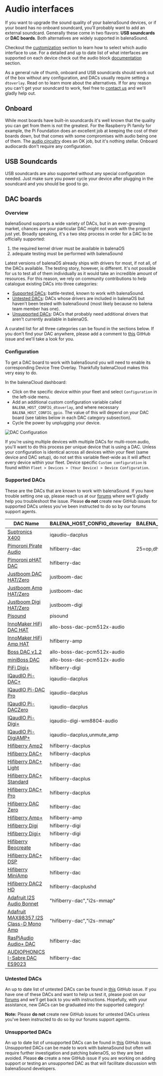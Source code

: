 # Audio interfaces

If you want to upgrade the sound quality of your balenaSound devices, or if your board has no onboard soundcard, you'll probably want to add an external soundcard. Generally these come in two flavors: **USB soundcards** or **DAC boards**. Both alternatives are widely supported in balenaSound.

Checkout the [customization](https://balena-sound.pages.dev/customization) section to learn how to select which audio interface to use. For a detailed and up to date list of what interfaces are supported on each device check out the audio block [documentation](https://github.com/balenablocks/audio#supported-devices) section.

As a general rule of thumb, onboard and USB soundcards should work out of the box without any configuration, and DACs usually require setting a `dtoverlay`. Read on to learn more about the alternatives. If for any reason you can't get your soundcard to work, feel free to [contact us](https://balena-sound.pages.dev/support#contact-us) and we'll gladly help out.

## Onboard

While most boards have built-in soundcards it's well known that the quality you can get from them is not the greatest. For the Raspberry Pi family for example, the Pi Foundation does an excellent job at keeping the cost of their boards down, but that comes with some compromises with audio being one of them. The [audio circuitry](https://hackaday.com/2018/07/13/behind-the-pin-how-the-raspberry-pi-gets-its-audio/) does an OK job, but it's nothing stellar. Onboard audiocards don't require any configuration.

## USB Soundcards

USB soundcards are also supported without any special configuration needed. Just make sure you power cycle your device after plugging in the soundcard and you should be good to go.

## DAC boards

### Overview

balenaSound supports a wide variety of DACs, but in an ever-growing market, chances are your particular DAC might not work with the project just yet. Broadly speaking, it's a two step process in order for a DAC to be officially supported:

1. the required kernel driver must be available in balenaOS
2. adequate testing must be performed with balenaSound

Latest versions of balenaOS already ships with drivers for most, if not all, of the DACs available. The testing story, however, is different. It's not possible for us to test all of them individually as it would take an incredible amount of resources. For this reason, we rely on community contributions to help catalogue existing DACs into three categories:

- [Supported DACs](https://balena-sound.pages.dev/audio-interfaces#Supported-DACs): battle-tested, known to work with balenaSound.
- [Untested DACs](https://balena-sound.pages.dev/audio-interfaces#Untested-DACs): DACs whose drivers are included in balenaOS but haven't been tested with balenaSound (most likely because no balena team member has one).
- [Unsupported DACs](https://balena-sound.pages.dev/audio-interfaces#Unsupported-DACs): DACs that probably need additional drivers that aren't currently available in balenaOS.

A curated list for all three categories can be found in the sections below. If you don't find your DAC anywhere, please add a comment to [this](https://github.com/balena-labs-projects/balena-sound/issues/439) GitHub issue and we'll take a look for you.

### Configuration

To get a DAC board to work with balenaSound you will need to enable its corresponding Device Tree Overlay. Thankfully balenaCloud makes this very easy to do.

In the balenaCloud dashboard:

- Click on the specific device within your fleet and select `Configuration` in the left-side menu.
- Add an additional custom configuration variable called `BALENA_HOST_CONFIG_dtoverlay`, and where necessary `BALENA_HOST_CONFIG_gpio`. The value of this will depend on your DAC board (see tables below in each DAC category subsection).
- Cycle the power by unplugging your device.

![DAC Configuration](https://github.com/theoisadoor/balena-sound/blob/97ef2f10761d44d3e0cbcebec238daee5cc01c24/docs/images/dac-vars.png)

If you're using multiple devices with multiple DACs for multi-room audio, you'll want to do this process per unique device that is using a DAC. Unless your configuration is identical across all devices within your fleet (same device and DAC setup), do not set this variable fleet-wide as it will affect every device within your fleet. Device specific `Custom configuration` is found within `Fleet > Devices > (Your Device) > Device Configuration`.

### Supported DACs

These are the DACs that are known to work with balenaSound. If you have trouble setting one up, please reach us at our [forums](https://forums.balena.io/) where we'll gladly help you troubleshoot the issue. Please **do not** create new GitHub issues for supported DACs unless you've been instructed to do so by our forums support agents.

| DAC Name                                     | BALENA_HOST_CONFIG_dtoverlay | BALENA_HOST_CONFIG_gpio |
| -------------------------------------------- | ---------------------------- | ----------------------- |
| [Suptronics X400][1]                         | iqaudio-dacplus              |                         |
| [Pimoroni Pirate Audio][12]                  | hifiberry-dac                | 25=op,dh                |
| [Pimoroni pHAT DAC][2]                       | hifiberry-dac                |                         |
| [Justboom DAC HAT/Zero][3]                   | justboom-dac                 |                         |
| [Justboom Amp HAT/Zero][30]                  | justboom-dac                 |                         |
| [Justboom Digi HAT/Zero][25]                 | justboom-digi                |                         |
| [Pisound][4]                                 | pisound                      |                         |
| [InnoMaker HiFi DAC HAT][8]                  | allo-boss-dac-pcm512x-audio  |                         |
| [InnoMaker HiFi Amp HAT][35]                 | hifiberry-amp                |                         |
| [Boss DAC v1.2][29]                          | allo-boss-dac-pcm512x-audio  |                         |
| [miniBoss DAC][10]                           | allo-boss-dac-pcm512x-audio  |                         |
| [PiFi Digi+][11]                             | hifiberry-digi               |                         |
| [IQaudIO Pi-DAC+][13]                        | iqaudio-dacplus              |                         |
| [IQaudIO Pi-DAC Pro][31]                     | iqaudio-dacplus              |                         |
| [IQaudIO Pi-DACZero][32]                     | iqaudio-dacplus              |                         |
| [IQaudIO Pi-Digi+][33]                       | iqaudio-digi-wm8804-audio    |                         |
| [IQaudIO Pi-DigiAMP+][34]                    | iqaudio-dacplus,unmute_amp   |                         |
| [Hifiberry Amp2][14]                         | hifiberry-dacplus            |                         |
| [Hifiberry DAC+][6]                          | hifiberry-dacplus            |                         |
| [Hifiberry DAC+ Light][15]                   | hifiberry-dac                |                         |
| [Hifiberry DAC+ Standard][16]                | hifiberry-dacplus            |                         |
| [Hifiberry DAC+ Pro][17]                     | hifiberry-dacplus            |                         |
| [Hifiberry DAC Zero][18]                     | hifiberry-dac                |                         |
| [Hifiberry Amp+][19]                         | hifiberry-amp                |                         |
| [Hifiberry Digi][20]                         | hifiberry-digi               |                         |
| [Hifiberry Digi+][21]                        | hifiberry-digi               |                         |
| [Hifiberry Beocreate][22]                    | hifiberry-dac                |                         |
| [Hifiberry DAC+ DSP][23]                     | hifiberry-dac                |                         |
| [Hifiberry MiniAmp][24]                      | hifiberry-dac                |                         |
| [Hifiberry DAC2 HD][27]                      | hifiberry-dacplushd          |                         |
| [Adafruit I2S Audio Bonnet][26]              | "hifiberry-dac","i2s-mmap"   |                         |
| [Adafruit MAX98357 I2S Class-D Mono Amp][28] | "hifiberry-dac”,"i2s-mmap"   |                         |
| [RasPiAudio Audio+ DAC][37]                  | hifiberry-dac                |                         |
| [AUDIOPHONICS I-Sabre DAC ES9023][39]        | hifiberry-dac                |                         |

[1]: http://www.suptronics.com/Xseries/x400.html
[2]: https://shop.pimoroni.com/products/phat-dac
[3]: https://uk.pi-supply.com/products/justboom-dac-hat
[4]: https://blokas.io/pisound/
[5]: https://forums.balena.io/t/regarding-dac-installation-on-balenasound-project/45568/27
[6]: https://www.hifiberry.com/products/dacplus/
[7]: https://forums.balena.io/t/no-sound-from-dac/61343/5
[8]: http://www.inno-maker.com/product/hifi-dac-hat/
[9]: https://github.com/balena-io-experimental/balena-sound/pull/98
[10]: https://allo.com/sparky/miniboss-rpi-zero.html
[11]: http://www.kumantech.com/kuman-sc07-raspberry-pi-hifi-digi-digital-sound-card-i2s-spdif-optical-fiber-for-raspberry-pi-3-2-model-b-b-sc07_p0041.html
[12]: https://shop.pimoroni.com/collections/pirate-audio
[13]: https://www.raspberrypi.org/products/iqaudio-dac-plus/
[14]: https://www.hifiberry.com/shop/boards/hifiberry-amp2/
[15]: https://www.hifiberry.com/shop/boards/hifiberry-dac-light/
[16]: https://www.hifiberry.com/shop/boards/hifiberry-dacplus-rca-version/
[17]: https://www.hifiberry.com/shop/boards/hifiberry-dac-pro/
[18]: https://www.hifiberry.com/shop/boards/hifiberry-dac-zero/
[19]: https://www.hifiberry.com/products/ampplus/
[20]: https://www.hifiberry.com/products/digi/
[21]: https://www.hifiberry.com/products/digiplus/
[22]: https://www.hifiberry.com/beocreate/
[23]: https://www.hifiberry.com/shop/boards/hifiberry-dac-dsp/
[24]: https://www.hifiberry.com/shop/boards/miniamp/
[25]: https://uk.pi-supply.com/products/justboom-digi-hat
[26]: https://www.adafruit.com/product/4037
[27]: https://www.hifiberry.com/shop/boards/hifiberry-dac2-hd/
[28]: https://learn.adafruit.com/adafruit-max98357-i2s-class-d-mono-amp
[29]: https://allo.com/sparky/boss-dac.html
[30]: https://uk.pi-supply.com/products/justboom-amp-hat
[31]: https://www.raspberrypi.org/products/iqaudio-dac-pro/
[32]: http://www.thepilocator.com/Product/Info/iqaudio-pi-daczero-full-hd-audio-card-mmp
[33]: https://shop.pimoroni.com/products/pi-digi?variant=33370425994
[34]: https://www.raspberrypi.org/products/iqaudio-digiamp-plus/
[35]: https://www.inno-maker.com/product/hifi-amp-hat/
[36]: https://github.com/balena-io-experimental/balena-sound/issues/385
[37]: https://raspiaudio.com/produit/audio
[38]: https://github.com/balena-io-experimental/balena-sound/issues/355
[39]: https://www.audiophonics.fr/fr/dac-et-interfaces-pour-raspberry-pi/audiophonics-i-sabre-dac-es9023-tcxo-raspberry-pi-a-b-20-i2s-p-9978.html
[40]: https://github.com/balena-io-experimental/balena-sound/issues/345

### Untested DACs

An up to date list of untested DACs can be found in [this](https://github.com/balena-io-experimental/balena-sound/issues/439) GitHub issue. If you have one of these DACs and want to help us test it, please post on our [forums](https://forums.balena.io/) and we'll get back to you with instructions. Hopefully, with your assistance, new DACs can be graduated into the supported category!

**Note:** Please **do not** create new GitHub issues for untested DACs unless you've been instructed to do so by our forums support agents.

### Unsupported DACs

An up to date list of unsupported DACs can be found in [this](https://github.com/balena-io-experimental/balena-sound/issues/439) GitHub issue. Unsupported DACs can be made to work with balenaSound but often will require further investigation and patching balenaOS, so they are best avoided. Please **do** create a new GitHub issue if you are working on adding support or testing an unsupported DAC as that will facilitate discussion with balenaSound developers.
